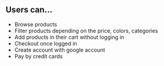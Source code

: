 ## Users can...
- Browse products
- Filter products depending on the price, colors, categories
- Add products in their cart without logging in 
- Checkout once logged in
- Create account with google account 
- Pay by credit cards
